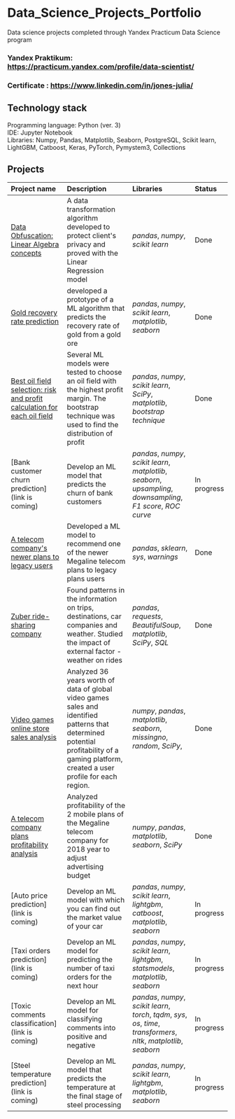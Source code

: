 # Data_Science_Projects_Portfolio
Data science projects completed through Yandex Practicum Data Science program

### Yandex Praktikum: https://practicum.yandex.com/profile/data-scientist/
### Certificate : https://www.linkedin.com/in/jones-julia/

## Technology stack
Programming language: Python (ver. 3)<br>
IDE: Jupyter Notebook<br>
Libraries: Numpy, Pandas, Matplotlib, Seaborn, PostgreSQL, Scikit learn, LightGBM, Catboost, Keras, PyTorch, Pymystem3, Collections<br>


## Projects

| Project name | Description | Libraries | Status |
| :---------------------- | :---------------------- | :---------------------- |:---------------------- |
| [Data Obfuscation: Linear Algebra concepts](https://nbviewer.jupyter.org/github/juliaLjo/Data_Science_Projects_Portfolio/blob/main/Data_obfuscation.ipynb) | A data transformation algorithm developed to protect client's privacy and proved with the Linear Regression model | *pandas*, *numpy*, *scikit learn* | Done |
| [Gold recovery rate prediction](https://nbviewer.jupyter.org/github/juliaLjo/Data_Science_Projects_Portfolio/blob/main/Gold_recovery_estimate.ipynb) | developed a prototype of a ML algorithm that predicts the recovery rate of gold from a gold ore | *pandas*, *numpy*, *scikit learn*, *matplotlib*, *seaborn* | Done |
| [Best oil field selection: risk and profit calculation for each oil field](https://nbviewer.jupyter.org/github/juliaLjo/Data_Science_Projects_Portfolio/blob/main/Oil_field_selection.ipynb) | Several ML models were tested to choose an oil field with the highest profit margin. The bootstrap technique was used to find the distribution of profit| *pandas*, *numpy*, *scikit learn*, *SciPy*, *matplotlib*, *bootstrap technique* | Done |
| [Bank customer churn prediction](link is coming) | Develop an ML model that predicts the churn of bank customers | *pandas*, *numpy*, *scikit learn*, *matplotlib*, *seaborn*, *upsampling*, *downsampling*, *F1 score*, *ROC curve*| In progress |
| [A telecom company's newer plans to legacy users ](https://nbviewer.jupyter.org/github/juliaLjo/Data_Science_Projects_Portfolio/blob/main/Intro_to_ML.ipynb) | Developed a ML model to recommend one of the newer Megaline telecom plans to legacy plans users | *pandas*, *sklearn*, *sys*, *warnings* | Done |
| [Zuber ride-sharing company](https://nbviewer.jupyter.org/github/juliaLjo/Data_Science_Projects_Portfolio/blob/main/Data_collection_and_storage_Zuber.ipynb) | Found patterns in the information on trips, destinations, car companies and weather. Studied the impact of external factor - weather on rides | *pandas*, *requests*, *BeautifulSoup*, *matplotlib*, *SciPy*, *SQL* | Done |
| [Video games online store sales analysis](https://nbviewer.jupyter.org/github/juliaLjo/Data_Science_Projects_Portfolio/blob/main/Intergrated_analitics_project.ipynb) | Analyzed 36 years worth of data of global video games sales and identified patterns that determined potential profitability of a gaming platform, created a user profile for each region. |*numpy*, *pandas*, *matplotlib*, *seaborn*, *missingno*, *random*, *SciPy*, | Done |
| [A telecom company plans profitability analysis](https://nbviewer.jupyter.org/github/juliaLjo/Data_Science_Projects_Portfolio/blob/main/Statistical_data_analysis_Megaline.ipynb) | Analyzed profitability of the 2 mobile plans of the Megaline telecom company for 2018 year to adjust advertising budget | *numpy*, *pandas*, *matplotlib*, *seaborn*, *SciPy* | Done |
| [Auto price prediction](link is coming) | Develop an ML model with which you can find out the market value of your car | *pandas*, *numpy*, *scikit learn*, *lightgbm*, *catboost*, *matplotlib*, *seaborn* | In progress |
| [Taxi orders prediction](link is coming) | Develop an ML model for predicting the number of taxi orders for the next hour | *pandas*, *numpy*, *scikit learn*, *lightgbm*, *statsmodels*, *matplotlib*, *seaborn* | In progress |
| [Toxic comments classification](link is coming) | Develop an ML model for classifying comments into positive and negative | *pandas*, *numpy*, *scikit learn*, *torch*, *tqdm*, *sys*, *os*, *time*, *transformers*, *nltk*, *matplotlib*, *seaborn* | In progress |
| [Steel temperature prediction](link is coming) | Develop an ML model that predicts the temperature at the final stage of steel processing | *pandas*, *numpy*, *scikit learn*, *lightgbm*, *matplotlib*, *seaborn* | In progress |
